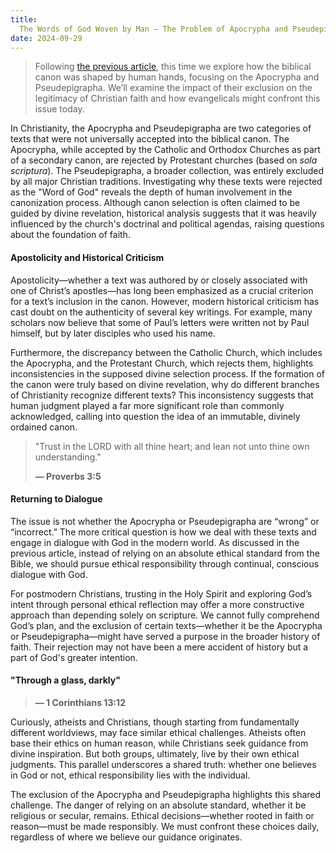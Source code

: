 ```yaml
---
title:
  The Words of God Woven by Man — The Problem of Apocrypha and Pseudepigrapha
date: 2024-09-29
---
```


> Following
> [the previous article](/blog/navigating-contradictions-biblical-interpretation-modern-ethics),
> this time we explore how the biblical canon was shaped by human hands,
> focusing on the Apocrypha and Pseudepigrapha. We’ll examine the impact of
> their exclusion on the legitimacy of Christian faith and how evangelicals
> might confront this issue today.

In Christianity, the Apocrypha and Pseudepigrapha are two categories of texts
that were not universally accepted into the biblical canon. The Apocrypha, while
accepted by the Catholic and Orthodox Churches as part of a secondary canon, are
rejected by Protestant churches (based on _sola scriptura_). The Pseudepigrapha,
a broader collection, was entirely excluded by all major Christian traditions.
Investigating why these texts were rejected as the "Word of God" reveals the
depth of human involvement in the canonization process. Although canon selection
is often claimed to be guided by divine revelation, historical analysis suggests
that it was heavily influenced by the church's doctrinal and political agendas,
raising questions about the foundation of faith.

#### Apostolicity and Historical Criticism

Apostolicity—whether a text was authored by or closely associated with one of
Christ’s apostles—has long been emphasized as a crucial criterion for a text’s
inclusion in the canon. However, modern historical criticism has cast doubt on
the authenticity of several key writings. For example, many scholars now believe
that some of Paul’s letters were written not by Paul himself, but by later
disciples who used his name.

Furthermore, the discrepancy between the Catholic Church, which includes the
Apocrypha, and the Protestant Church, which rejects them, highlights
inconsistencies in the supposed divine selection process. If the formation of
the canon were truly based on divine revelation, why do different branches of
Christianity recognize different texts? This inconsistency suggests that human
judgment played a far more significant role than commonly acknowledged, calling
into question the idea of an immutable, divinely ordained canon.

> "Trust in the LORD with all thine heart; and lean not unto thine own
> understanding."
>
> **— Proverbs 3:5**

#### Returning to Dialogue

The issue is not whether the Apocrypha or Pseudepigrapha are “wrong” or
“incorrect.” The more critical question is how we deal with these texts and
engage in dialogue with God in the modern world. As discussed in the previous
article, instead of relying on an absolute ethical standard from the Bible, we
should pursue ethical responsibility through continual, conscious dialogue with
God.

For postmodern Christians, trusting in the Holy Spirit and exploring God’s
intent through personal ethical reflection may offer a more constructive
approach than depending solely on scripture. We cannot fully comprehend God’s
plan, and the exclusion of certain texts—whether it be the Apocrypha or
Pseudepigrapha—might have served a purpose in the broader history of faith.
Their rejection may not have been a mere accident of history but a part of God's
greater intention.

#### "Through a glass, darkly"

> **— 1 Corinthians 13:12**

Curiously, atheists and Christians, though starting from fundamentally different
worldviews, may face similar ethical challenges. Atheists often base their
ethics on human reason, while Christians seek guidance from divine inspiration.
But both groups, ultimately, live by their own ethical judgments. This parallel
underscores a shared truth: whether one believes in God or not, ethical
responsibility lies with the individual.

The exclusion of the Apocrypha and Pseudepigrapha highlights this shared
challenge. The danger of relying on an absolute standard, whether it be
religious or secular, remains. Ethical decisions—whether rooted in faith or
reason—must be made responsibly. We must confront these choices daily,
regardless of where we believe our guidance originates.

